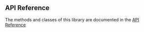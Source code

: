 ## API Reference

The methods and classes of this library are documented in the [API Reference](https://pub.dev/documentation/tezart/latest/)